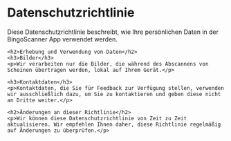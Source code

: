 <!DOCTYPE html>
<html lang="de">
<head>
    <meta charset="UTF-8">
    <title>Datenschutzrichtlinie</title>
</head>
<body>
    <h1>Datenschutzrichtlinie</h1>
    <p>Diese Datenschutzrichtlinie beschreibt, wie Ihre persönlichen Daten in der BingoScanner App verwendet werden.</p>

    <h2>Erhebung und Verwendung von Daten</h2>
    <h3>Bilder</h3>
    <p>Wir verarbeiten nur die Bilder, die während des Abscannens von Scheinen übertragen werden, lokal auf Ihrem Gerät.</p>

    <h3>Kontaktdaten</h3>
    <p>Kontaktdaten, die Sie für Feedback zur Verfügung stellen, verwenden wir ausschließlich dazu, um Sie zu kontaktieren und geben diese nicht an Dritte weiter.</p>

    <h2>Änderungen an dieser Richtlinie</h2>
    <p>Wir können diese Datenschutzrichtlinie von Zeit zu Zeit aktualisieren. Wir empfehlen Ihnen daher, diese Richtlinie regelmäßig auf Änderungen zu überprüfen.</p>
</body>
</html>
